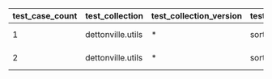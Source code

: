  | test_case_count | test_collection | test_collection_version | test_component | test_job_link | test_component_git_branch | test_component_git_commit_hash | test_case_id | test_date | test_description | test_failed | test_details_link | 
 |--- | --- | --- | --- | --- | --- | --- | --- | --- | --- | --- | --- | 
 | 1 | dettonville.utils | * | sort_dict_list |  | main | bf085e9 | 01 | 2024-02-20T22:30:37Z | single key sort test | False | [test details](./sort_dict_list/test.results/test_01/test-results.detailed.yml) | 
 | 2 | dettonville.utils | * | sort_dict_list |  | main | bf085e9 | 02 | 2024-02-20T22:30:37Z | single key sort test using list | False | [test details](./sort_dict_list/test.results/test_02/test-results.detailed.yml) | 
